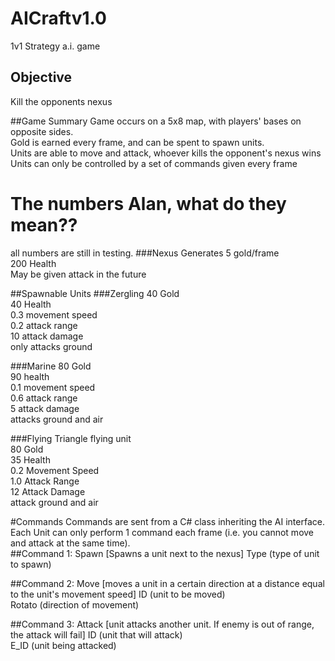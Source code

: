 # AICraftv1.0
1v1 Strategy a.i. game
## Objective 
Kill the opponents nexus

##Game Summary
Game occurs on a 5x8 map, with players' bases on opposite sides.<br />
Gold is earned every frame, and can be spent to spawn units.<br />
Units are able to move and attack, whoever kills the opponent's nexus wins<br />
Units can only be controlled by a set of commands given every frame<br />

# The numbers Alan, what do they mean??
all numbers are still in testing.
###Nexus
Generates 5 gold/frame<br />
200 Health<br />
May be given attack in the future<br />

##Spawnable Units
###Zergling
40 Gold<br />
40 Health<br />
0.3 movement speed<br />
0.2 attack range<br />
10 attack damage<br />
only attacks ground<br />

###Marine
80 Gold<br />
90 health<br />
0.1 movement speed<br />
0.6 attack range<br />
5 attack damage<br />
attacks ground and air <br />

###Flying Triangle
flying unit <br />
80 Gold<br />
35 Health<br />
0.2 Movement Speed<br />
1.0 Attack Range<br />
12 Attack Damage<br />
attack ground and air <br />

#Commands
Commands are sent from a C# class inheriting the AI interface.<br />
Each Unit can only perform 1 command each frame (i.e. you cannot move and attack at the same time).<br />
##Command 1: Spawn [Spawns a unit next to the nexus]
Type (type of unit to spawn)<br />

##Command 2: Move [moves a unit in a certain direction at a distance equal to the unit's movement speed]
ID (unit to be moved)<br />
Rotato (direction of movement)<br />

##Command 3: Attack [unit attacks another unit. If enemy is out of range, the attack will fail]
ID (unit that will attack)<br />
E_ID (unit being attacked)<br />
